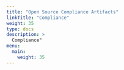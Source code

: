 ```yaml
---
title: "Open Source Compliance Artifacts"
linkTitle: "Compliance"
weight: 35
type: docs
description: >
  Compliance"
menu:
  main:
    weight: 35
---
```


